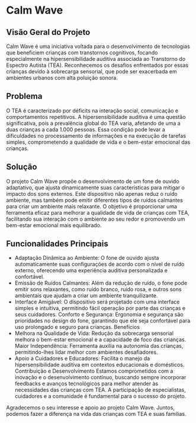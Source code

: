# Calm Wave

## Visão Geral do Projeto

Calm Wave é uma iniciativa voltada para o desenvolvimento de tecnologias que beneficiem crianças com transtornos cognitivos, focando especialmente na hipersensibilidade auditiva associada ao Transtorno do Espectro Autista (TEA). Reconhecemos os desafios enfrentados por essas crianças devido à sobrecarga sensorial, que pode ser exacerbada em ambientes urbanos com alta poluição sonora.

## Problema
O TEA é caracterizado por déficits na interação social, comunicação e comportamentos repetitivos. A hipersensibilidade auditiva é uma questão significativa, pois a prevalência global do TEA varia, afetando de uma a duas crianças a cada 1.000 pessoas. Essa condição pode levar a dificuldades no processamento de informações e na execução de tarefas simples, comprometendo a qualidade de vida e o bem-estar emocional das crianças.

## Solução

O projeto Calm Wave propõe o desenvolvimento de um fone de ouvido adaptativo, que ajusta dinamicamente suas características para mitigar o impacto dos sons externos. Este dispositivo não apenas reduz o ruído ambiente, mas também pode emitir diferentes tipos de ruídos calmantes para criar um ambiente mais relaxante. O objetivo é proporcionar uma ferramenta eficaz para melhorar a qualidade de vida de crianças com TEA, facilitando sua interação com o ambiente ao seu redor e promovendo um bem-estar emocional mais equilibrado.

## Funcionalidades Principais

- Adaptação Dinâmica ao Ambiente: O fone de ouvido ajusta automaticamente suas configurações de acordo com o nível de ruído externo, oferecendo uma experiência auditiva personalizada e confortável.
- Emissão de Ruídos Calmantes: Além da redução de ruído, o fone pode emitir sons relaxantes, como ruído branco, ruído rosa, e outros sons ambientais que ajudam a criar um ambiente tranquilizante.
- Interface Amigável: O dispositivo será projetado com uma interface simples e intuitiva, permitindo fácil operação por parte das crianças e seus cuidadores.
Conforto e Segurança: Ergonomia e segurança são prioridades no design do fone, garantindo que ele seja confortável para uso prolongado e seguro para crianças.
Benefícios
- Melhora na Qualidade de Vida: Redução da sobrecarga sensorial melhora o bem-estar emocional e a capacidade de foco das crianças.
Maior Independência: Ferramenta auxilia na autonomia das crianças, permitindo-lhes lidar melhor com ambientes desafiadores.
- Apoio a Cuidadores e Educadores: Facilita o manejo da hipersensibilidade auditiva em contextos educacionais e domésticos.
Contribuição e Desenvolvimento
Estamos comprometidos com a inovação e o desenvolvimento contínuo, buscando sempre incorporar feedbacks e avanços tecnológicos para melhor atender às necessidades das crianças com TEA. A participação de especialistas, cuidadores e a comunidade é fundamental para o sucesso do projeto.

Agradecemos o seu interesse e apoio ao projeto Calm Wave. Juntos, podemos fazer a diferença na vida das crianças com TEA e suas famílias.
